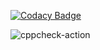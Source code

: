 [![Codacy Badge](https://app.codacy.com/project/badge/Grade/c35be7765d24440bbf5f312a2fd1b375)](https://www.codacy.com/gh/99002567/cpp-mini-project/dashboard?utm_source=github.com&amp;utm_medium=referral&amp;utm_content=99002567/cpp-mini-project&amp;utm_campaign=Badge_Grade)

![cppcheck-action](https://github.com/99002567/cpp-mini-project/workflows/cppcheck-action/badge.svg)

